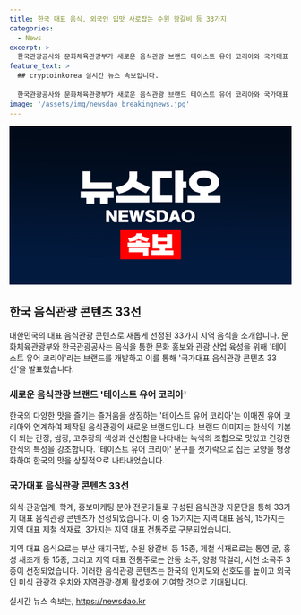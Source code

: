 ```yaml
---
title: 한국 대표 음식, 외국인 입맛 사로잡는 수원 왕갈비 등 33가지
categories:
  - News
excerpt: >
  한국관광공사와 문화체육관광부가 새로운 음식관광 브랜드 테이스트 유어 코리아와 국가대표 음식관광 콘텐츠 33선을 선보였다. 이를 통해 음식을 통한 관광 콘텐츠를 활성화하고 지역 음식을 관광상품으로 개발하는 방침이다. 테이스트 유어 코리아는 전 세계와 소통하는 한식 브랜드로, 한국의 음식 다양성을 강조하며, 33개의 지역 음식을 선정했다. 이를 통해 외국인 미식 관광객 유치와 지역경제 활성화를 도모할 계획이다.
feature_text: >
  ## cryptoinkorea 실시간 뉴스 속보입니다.

  한국관광공사와 문화체육관광부가 새로운 음식관광 브랜드 테이스트 유어 코리아와 국가대표 음식관광 콘텐츠 33선을 선보였다. 이를 통해 음식을 통한 관광 콘텐츠를 활성화하고 지역 음식을 관광상품으로 개발하는 방침이다. 테이스트 유어 코리아는 전 세계와 소통하는 한식 브랜드로, 한국의 음식 다양성을 강조하며, 33개의 지역 음식을 선정했다. 이를 통해 외국인 미식 관광객 유치와 지역경제 활성화를 도모할 계획이다.
image: '/assets/img/newsdao_breakingnews.jpg'
---
```


<p><img src="/assets/img/newsdao_breakingnews.jpg" alt="cryptoinkorea 속보" /></p>

<h2 data-ke-size="size26">한국 음식관광 콘텐츠 33선</h2>

<p data-ke-size="size16">대한민국의 대표 음식관광 콘텐츠로 새롭게 선정된 33가지 지역 음식을 소개합니다. 문화체육관광부와 한국관광공사는 음식을 통한 문화 홍보와 관광 산업 육성을 위해 '테이스트 유어 코리아'라는 브랜드를 개발하고 이를 통해 '국가대표 음식관광 콘텐츠 33선'을 발표했습니다.</p>

<h3 data-ke-size="size24">새로운 음식관광 브랜드 '테이스트 유어 코리아'</h3>

<p data-ke-size="size16">한국의 다양한 맛을 즐기는 즐거움을 상징하는 '테이스트 유어 코리아'는 이매진 유어 코리아와 연계하여 제작된 음식관광의 새로운 브랜드입니다. 브랜드 이미지는 한식의 기본이 되는 간장, 쌈장, 고추장의 색상과 신선함을 나타내는 녹색의 조합으로 맛있고 건강한 한식의 특성을 강조합니다. '테이스트 유어 코리아' 문구를 젓가락으로 집는 모양을 형상화하여 한국의 맛을 상징적으로 나타내었습니다.</p>

<h3 data-ke-size="size24">국가대표 음식관광 콘텐츠 33선</h3>

<p data-ke-size="size16">외식·관광업계, 학계, 홍보마케팅 분야 전문가들로 구성된 음식관광 자문단을 통해 33가지 대표 음식관광 콘텐츠가 선정되었습니다. 이 중 15가지는 지역 대표 음식, 15가지는 지역 대표 제철 식재료, 3가지는 지역 대표 전통주로 구분되었습니다.</p>

<p data-ke-size="size16">지역 대표 음식으로는 부산 돼지국밥, 수원 왕갈비 등 15종, 제철 식재료로는 통영 굴, 홍성 새조개 등 15종, 그리고 지역 대표 전통주로는 안동 소주, 양평 막걸리, 서천 소곡주 3종이 선정되었습니다. 이러한 음식관광 콘텐츠는 한국의 인지도와 선호도를 높이고 외국인 미식 관광객 유치와 지역관광·경제 활성화에 기여할 것으로 기대됩니다.</p>
실시간 뉴스 속보는, <a href="https://newsdao.kr" rel="dofollow">https://newsdao.kr</a>


